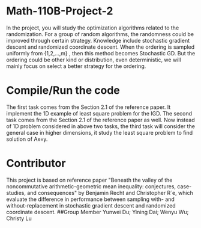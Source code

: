 # Math-110B-Project-2
In the project, you will study the optimization algorithms related to the randomization. For a group of random algorithms, the randomness could be improved through certain strategy. Knowledge include stochastic gradient descent and randomized coordinate descent. When the ordering is sampled uniformly from  {1,2,…,m} , then this method becomes Stochastic GD. But the ordering could be other kind or distribution, even deterministic, we will mainly focus on select a better strategy for the ordering.
# Compile/Run the code
The first task comes from the Section 2.1 of the reference paper. It implement the 1D example of least square problem for the IGD. The second task comes from the Section 2.1 of the reference paper as well. Now instead of 1D problem considered in above two tasks, the third task will consider the general case in higher dimensions, it study the least square problem to find solution of Ax=y.
# Contributor
This project is based on reference paper "Beneath the valley of the noncommutative arithmetic-geometric mean inequality: conjectures, case-studies, and consequences" by Benjamin Recht and Christopher R´e, which evaluate the difference in performance between sampling with- and without-replacement in stochastic gradient descent and randomized coordinate descent.
##Group Member
Yunwei Du; Yining Dai; Wenyu Wu; Christy Lu
